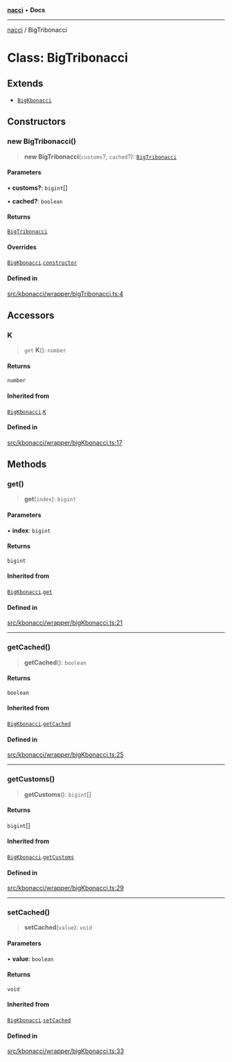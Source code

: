 [**nacci**](../README.md) • **Docs**

***

[nacci](../README.md) / BigTribonacci

# Class: BigTribonacci

## Extends

- [`BigKbonacci`](BigKbonacci.md)

## Constructors

### new BigTribonacci()

> **new BigTribonacci**(`customs`?, `cached`?): [`BigTribonacci`](BigTribonacci.md)

#### Parameters

• **customs?**: `bigint`[]

• **cached?**: `boolean`

#### Returns

[`BigTribonacci`](BigTribonacci.md)

#### Overrides

[`BigKbonacci`](BigKbonacci.md).[`constructor`](BigKbonacci.md#constructors)

#### Defined in

[src/kbonacci/wrapper/bigTribonacci.ts:4](https://github.com/havelessbemore/nacci/blob/59fe6bc863f01040e1266e1c800d1b96fc19b6ae/src/kbonacci/wrapper/bigTribonacci.ts#L4)

## Accessors

### K

> `get` **K**(): `number`

#### Returns

`number`

#### Inherited from

[`BigKbonacci`](BigKbonacci.md).[`K`](BigKbonacci.md#k)

#### Defined in

[src/kbonacci/wrapper/bigKbonacci.ts:17](https://github.com/havelessbemore/nacci/blob/59fe6bc863f01040e1266e1c800d1b96fc19b6ae/src/kbonacci/wrapper/bigKbonacci.ts#L17)

## Methods

### get()

> **get**(`index`): `bigint`

#### Parameters

• **index**: `bigint`

#### Returns

`bigint`

#### Inherited from

[`BigKbonacci`](BigKbonacci.md).[`get`](BigKbonacci.md#get)

#### Defined in

[src/kbonacci/wrapper/bigKbonacci.ts:21](https://github.com/havelessbemore/nacci/blob/59fe6bc863f01040e1266e1c800d1b96fc19b6ae/src/kbonacci/wrapper/bigKbonacci.ts#L21)

***

### getCached()

> **getCached**(): `boolean`

#### Returns

`boolean`

#### Inherited from

[`BigKbonacci`](BigKbonacci.md).[`getCached`](BigKbonacci.md#getcached)

#### Defined in

[src/kbonacci/wrapper/bigKbonacci.ts:25](https://github.com/havelessbemore/nacci/blob/59fe6bc863f01040e1266e1c800d1b96fc19b6ae/src/kbonacci/wrapper/bigKbonacci.ts#L25)

***

### getCustoms()

> **getCustoms**(): `bigint`[]

#### Returns

`bigint`[]

#### Inherited from

[`BigKbonacci`](BigKbonacci.md).[`getCustoms`](BigKbonacci.md#getcustoms)

#### Defined in

[src/kbonacci/wrapper/bigKbonacci.ts:29](https://github.com/havelessbemore/nacci/blob/59fe6bc863f01040e1266e1c800d1b96fc19b6ae/src/kbonacci/wrapper/bigKbonacci.ts#L29)

***

### setCached()

> **setCached**(`value`): `void`

#### Parameters

• **value**: `boolean`

#### Returns

`void`

#### Inherited from

[`BigKbonacci`](BigKbonacci.md).[`setCached`](BigKbonacci.md#setcached)

#### Defined in

[src/kbonacci/wrapper/bigKbonacci.ts:33](https://github.com/havelessbemore/nacci/blob/59fe6bc863f01040e1266e1c800d1b96fc19b6ae/src/kbonacci/wrapper/bigKbonacci.ts#L33)
